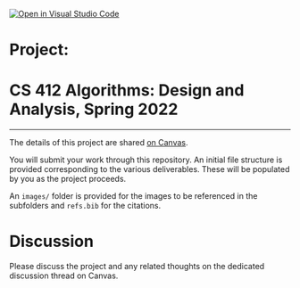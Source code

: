 [![Open in Visual Studio Code](https://classroom.github.com/assets/open-in-vscode-f059dc9a6f8d3a56e377f745f24479a46679e63a5d9fe6f495e02850cd0d8118.svg)](https://classroom.github.com/online_ide?assignment_repo_id=7158081&assignment_repo_type=AssignmentRepo)
# Project:
# CS 412 Algorithms: Design and Analysis, Spring 2022

-----

The details of this project are shared [on Canvas](https://hulms.instructure.com/courses/1921/pages/project-details).

You will submit your work through this repository. An initial file structure is provided corresponding to the various deliverables. These will be populated by you as the project proceeds. 

An `images/` folder is provided for the images to be referenced in the subfolders and `refs.bib` for the citations.

# Discussion

Please discuss the project and any related thoughts on the dedicated discussion thread on Canvas.

